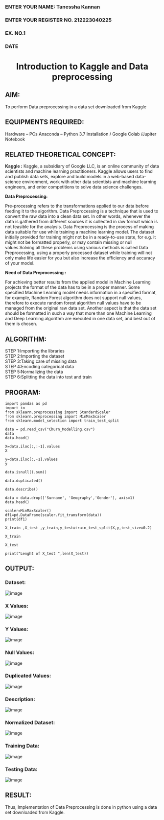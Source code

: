 <H3>ENTER YOUR NAME: Tanessha Kannan</H3>
<H3>ENTER YOUR REGISTER NO. 212223040225</H3>
<H3>EX. NO.1</H3>
<H3>DATE</H3>
<H1 ALIGN =CENTER> Introduction to Kaggle and Data preprocessing</H1>

## AIM:

To perform Data preprocessing in a data set downloaded from Kaggle

## EQUIPMENTS REQUIRED:
Hardware – PCs
Anaconda – Python 3.7 Installation / Google Colab /Jupiter Notebook

## RELATED THEORETICAL CONCEPT:

**Kaggle :**
Kaggle, a subsidiary of Google LLC, is an online community of data scientists and machine learning practitioners. Kaggle allows users to find and publish data sets, explore and build models in a web-based data-science environment, work with other data scientists and machine learning engineers, and enter competitions to solve data science challenges.

**Data Preprocessing:**

Pre-processing refers to the transformations applied to our data before feeding it to the algorithm. Data Preprocessing is a technique that is used to convert the raw data into a clean data set. In other words, whenever the data is gathered from different sources it is collected in raw format which is not feasible for the analysis.
Data Preprocessing is the process of making data suitable for use while training a machine learning model. The dataset initially provided for training might not be in a ready-to-use state, for e.g. it might not be formatted properly, or may contain missing or null values.Solving all these problems using various methods is called Data Preprocessing, using a properly processed dataset while training will not only make life easier for you but also increase the efficiency and accuracy of your model.

**Need of Data Preprocessing :**

For achieving better results from the applied model in Machine Learning projects the format of the data has to be in a proper manner. Some specified Machine Learning model needs information in a specified format, for example, Random Forest algorithm does not support null values, therefore to execute random forest algorithm null values have to be managed from the original raw data set.
Another aspect is that the data set should be formatted in such a way that more than one Machine Learning and Deep Learning algorithm are executed in one data set, and best out of them is chosen.


## ALGORITHM:
STEP 1:Importing the libraries<BR>
STEP 2:Importing the dataset<BR>
STEP 3:Taking care of missing data<BR>
STEP 4:Encoding categorical data<BR>
STEP 5:Normalizing the data<BR>
STEP 6:Splitting the data into test and train<BR>

##  PROGRAM:
```
import pandas as pd
import io
from sklearn.preprocessing import StandardScaler
from sklearn.preprocessing import MinMaxScaler
from sklearn.model_selection import train_test_split

data = pd.read_csv("Churn_Modelling.csv")
data
data.head()

X=data.iloc[:,:-1].values
X

y=data.iloc[:,-1].values
y

data.isnull().sum()

data.duplicated()

data.describe()

data = data.drop(['Surname', 'Geography','Gender'], axis=1)
data.head()

scaler=MinMaxScaler()
df1=pd.DataFrame(scaler.fit_transform(data))
print(df1)

X_train ,X_test ,y_train,y_test=train_test_split(X,y,test_size=0.2)

X_train

X_test

print("Lenght of X_test ",len(X_test))

```


## OUTPUT:
### Dataset:
![image](https://github.com/user-attachments/assets/87a093de-58e1-4ce2-890f-900bfbf50ddd)

### X Values:
![image](https://github.com/user-attachments/assets/ff0430dc-58a6-4221-bdd9-5d61f43a1659)

### Y Values:
![image](https://github.com/user-attachments/assets/ad643569-f6a2-4c35-9b01-704d7afed2d3)

### Null Values:
![image](https://github.com/user-attachments/assets/8a2ccc3a-448e-45fe-bc33-fc85ef58a47f)

### Duplicated Values:
![image](https://github.com/user-attachments/assets/9084e331-716e-4a7b-81eb-59db71991bf1)

### Description:
![image](https://github.com/user-attachments/assets/fbc82145-b1a1-47f1-af2b-1ecad239168e)

### Normalized Dataset:
![image](https://github.com/user-attachments/assets/aa48d922-0b62-49a6-b4fb-37018f8ae5f9)

### Training Data:
![image](https://github.com/user-attachments/assets/3e2501d8-3b3d-4614-b94c-93d5c6c43a58)

### Testing Data:
![image](https://github.com/user-attachments/assets/50cd3893-ef9f-4acc-bb43-32772452c0e4)
## RESULT:
Thus, Implementation of Data Preprocessing is done in python  using a data set downloaded from Kaggle.


